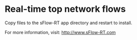 # Real-time top network flows

Copy files to the sFlow-RT app directory and restart to install.

For more information, visit:
http://www.sFlow-RT.com
